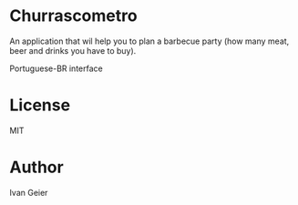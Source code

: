 # Churrascometro

An application that wil help you to plan a barbecue party (how many meat, beer and drinks you have to buy).

Portuguese-BR interface

# License

MIT

# Author

Ivan Geier